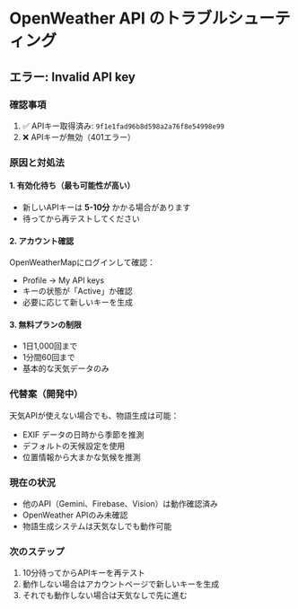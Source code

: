 # OpenWeather API のトラブルシューティング

## エラー: Invalid API key

### 確認事項
1. ✅ APIキー取得済み: `9f1e1fad96b8d598a2a76f8e54998e99`
2. ❌ APIキーが無効（401エラー）

### 原因と対処法

#### 1. 有効化待ち（最も可能性が高い）
- 新しいAPIキーは **5-10分** かかる場合があります
- 待ってから再テストしてください

#### 2. アカウント確認
OpenWeatherMapにログインして確認：
- Profile → My API keys
- キーの状態が「Active」か確認
- 必要に応じて新しいキーを生成

#### 3. 無料プランの制限
- 1日1,000回まで
- 1分間60回まで
- 基本的な天気データのみ

### 代替案（開発中）
天気APIが使えない場合でも、物語生成は可能：
- EXIF データの日時から季節を推測
- デフォルトの天候設定を使用
- 位置情報から大まかな気候を推測

### 現在の状況
- 他のAPI（Gemini、Firebase、Vision）は動作確認済み
- OpenWeather APIのみ未確認
- 物語生成システムは天気なしでも動作可能

### 次のステップ
1. 10分待ってからAPIキーを再テスト
2. 動作しない場合はアカウントページで新しいキーを生成
3. それでも動作しない場合は天気なしで先に進む
